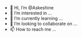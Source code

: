 - 👋 Hi, I’m @Askeshine
- 👀 I’m interested in ...
- 🌱 I’m currently learning ...
- 💞️ I’m looking to collaborate on ...
- 📫 How to reach me ...

<!---
Askeshine/Askeshine is a ✨ special ✨ repository because its `README.md` (this file) appears on your GitHub profile.
You can click the Preview link to take a look at your changes.
--->
